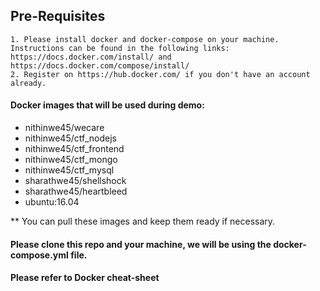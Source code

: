 ## Pre-Requisites
	1. Please install docker and docker-compose on your machine. Instructions can be found in the following links: https://docs.docker.com/install/ and https://docs.docker.com/compose/install/
	2. Register on https://hub.docker.com/ if you don't have an account already.

#### Docker images that will be used during demo:
* nithinwe45/wecare
* nithinwe45/ctf_nodejs
* nithinwe45/ctf_frontend
* nithinwe45/ctf_mongo
* nithinwe45/ctf_mysql
* sharathwe45/shellshock
* sharathwe45/heartbleed
* ubuntu:16.04

**  	You can pull these images and keep them ready if necessary.

#### Please clone this repo and your machine, we will be using the docker-compose.yml file. 

#### Please refer to Docker cheat-sheet
 
